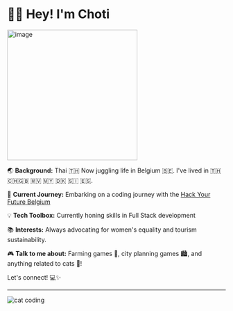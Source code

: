 # 👋🏽 Hey! I'm Choti

<img src="https://choti-portfolio.netlify.app/
images/profile_photo.png" alt="image" width="300" height="auto">

🌏 **Background:** Thai 🇹🇭 Now juggling life in Belgium 🇧🇪. I've lived in 🇹🇭
🇨🇭🇬🇧 🇲🇻 🇲🇾 🇩🇰 🇸🇮 🇪🇸.

🚀 **Current Journey:** Embarking on a coding journey with the
[Hack Your Future Belgium](https://github.com/HackYourFutureBelgium)

💡 **Tech Toolbox:** Currently honing skills in Full Stack development

📚 **Interests:** Always advocating for women's equality and tourism
sustainability.

🎮 **Talk to me about:** Farming games 🌱, city planning games 🏙️, and anything
related to cats 🐾!

Let's connect! 💻✨

---

![cat coding](https://media2.giphy.com/media/aNqEFrYVnsS52/giphy.gif?cid=ecf05e47vhoij3fvlm0uzgmrnvnvpb9q6g6m5jr69f0bqr96&ep=v1_gifs_related&rid=giphy.gif&ct=g)
